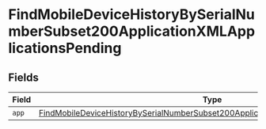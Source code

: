 # FindMobileDeviceHistoryBySerialNumberSubset200ApplicationXMLApplicationsPending


## Fields

| Field                                                                                                                                                                                               | Type                                                                                                                                                                                                | Required                                                                                                                                                                                            | Description                                                                                                                                                                                         |
| --------------------------------------------------------------------------------------------------------------------------------------------------------------------------------------------------- | --------------------------------------------------------------------------------------------------------------------------------------------------------------------------------------------------- | --------------------------------------------------------------------------------------------------------------------------------------------------------------------------------------------------- | --------------------------------------------------------------------------------------------------------------------------------------------------------------------------------------------------- |
| `app`                                                                                                                                                                                               | [FindMobileDeviceHistoryBySerialNumberSubset200ApplicationXMLApplicationsPendingApp](../../models/operations/findmobiledevicehistorybyserialnumbersubset200applicationxmlapplicationspendingapp.md) | :heavy_minus_sign:                                                                                                                                                                                  | N/A                                                                                                                                                                                                 |